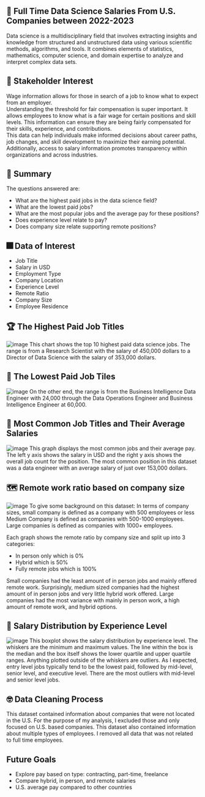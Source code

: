## 🎉 Full Time Data Science Salaries From U.S. Companies between 2022-2023
Data science is a multidisciplinary field that involves extracting insights and knowledge from structured and unstructured data using various scientific methods, algorithms, and tools. It combines elements of statistics, mathematics, computer science, and domain expertise to analyze and interpret complex data sets.


## 💼 Stakeholder Interest
Wage information allows for those in search of a job to know what to expect from an employer.   
Understanding the threshold for fair compensation is super important. It allows employees to know what is a fair wage for certain positions and skill levels. This information can ensure they are being fairly compensated for their skills, experience, and contributions.    
This data can help individuals make informed decisions about career paths, job changes, and skill development to maximize their earning potential.    
Additionally, access to salary information promotes transparency within organizations and across industries. 

## 🎇 Summary
The questions answered are:
- What are the highest paid jobs in the data science field?
- What are the lowest paid jobs?
- What are the most popular jobs and the average pay for these positions?
- Does experience level relate to pay?
- Does company size relate supporting remote positions? 
  
## 🎆 Data of Interest
- Job Title
- Salary in USD
- Employment Type
- Company Location
- Experience Level
- Remote Ratio
- Company Size
- Employee Residence


## 🏆 The Highest Paid Job Titles
![image](https://github.com/joshlynj/ds_salaries/assets/96899068/a0b58bfc-78d0-4a8b-a53e-5e0a30579431)
This chart shows the top 10 highest paid data science jobs. The range is from a Research Scientist with the salary of 450,000 dollars to a Director of Data Science with the salary of 353,000 dollars. 

## 🛒 The Lowest Paid Job Tiles
![image](https://github.com/joshlynj/ds_salaries/assets/96899068/90995fa7-49e6-4010-9727-626320bf8882)
On the other end, the range is from the Business Intelligence Data Engineer with 24,000 through the Data Operations Engineer and Business Intelligence Engineer at 60,000. 

## 🍞 Most Common Job Titles and Their Average Salaries
![image](https://github.com/joshlynj/ds_salaries/assets/96899068/423503d1-4bf7-4b26-bb20-6aec5fd5612a)
This graph displays the most common jobs and their average pay. The left y axis shows the salary in USD and the right y axis shows the overall job count for the position. 
The most common position in this dataset was a data engineer with an average salary of just over 153,000 dollars. 

## 🗺 Remote work ratio based on company size
![image](https://github.com/joshlynj/ds_salaries/assets/96899068/7020519a-90c9-45e2-9ba2-88e2354f6747)
To give some background on this dataset:
  In terms of company sizes, small company is defined as a company with 500 employees or less
  Medium Company is defined as companies with 500-1000 employees.
  Large companies is defined as companies with 1000+ employees. 

Each graph shows the remote ratio by company size and split up into 3 categories: 
- In person only which is 0%
- Hybrid which is 50%
- Fully remote jobs which is 100%

Small companies had the least amount of in person jobs and mainly offered remote work.
Surprisingly, medium sized companies had the highest amount of in person jobs and very little hybrid work offered. 
Large companies had the most variance with mainly in person work, a high amount of remote work, and hybrid options. 


## 🌱 Salary Distribution by Experience Level
![image](https://github.com/joshlynj/ds_salaries/assets/96899068/98eecd4e-ba5e-41e3-b507-eb9796fc62af)
This boxplot shows the salary distribution by experience level.
The whiskers are the minimum and maximum values. The line within the box is the median and the box itself shows the lower quartile and upper quartile ranges. Anything plotted outside of the whiskers are outliers. 
As I expected, entry level jobs typically tend to be the lowest paid, followed by mid-level, senior level, and executive level. There are the most outliers with mid-level and senior level jobs. 

## 🤓 Data Cleaning Process
This dataset contained information about companies that were not located in the U.S. For the purpose of my analysis, I excluded those and only focused on U.S. based companies. 
This dataset also contained information about multiple types of employees. I removed all data that was not related to full time employees. 

## Future Goals
- Explore pay based on type: contracting, part-time, freelance
- Compare hybrid, in person, and remote salaries
- U.S. average pay compared to other countries

